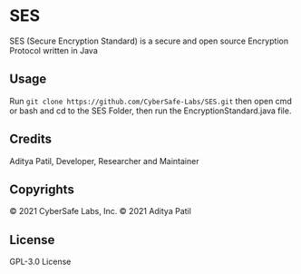 # SES
SES (Secure Encryption Standard) is a secure and open source Encryption Protocol written in Java

## Usage
Run ```git clone https://github.com/CyberSafe-Labs/SES.git``` then open cmd or bash and cd to the SES Folder, then run the EncryptionStandard.java file.

## Credits
Aditya Patil, Developer, Researcher and Maintainer

## Copyrights
© 2021 CyberSafe Labs, Inc.
© 2021 Aditya Patil

## License
GPL-3.0 License
